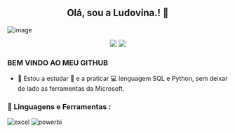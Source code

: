 <span align="center">

##  Olá, sou a Ludovina.! 👋 

</span>

![image](https://github.com/lagmagalhaes/Ludovina-Magalhaes/assets/166879716/a809f4eb-eda9-405f-b376-988c54e1d1e4)
<p align="center">
  <a href="https://www.instagram.com/error418.code/" alt="Instagram">
  <img src="https://img.shields.io/badge/-Instagram-DF0174?style=for-the-badge&logo=instagram&logoColor=white&link=/"/></a>
  
  <a href="https://www.linkedin.com/in/kakacordovil/" alt="Linkedin">
  <img src="https://img.shields.io/badge/-Linkedin-0e76a8?style=for-the-badge&logo=Linkedin&logoColor=white&link=https:///" /></a>
</p> 


### BEM VINDO AO MEU GITHUB
  
  * 🌱 Estou a estudar :blue_book: e a praticar :computer: lenguagem SQL e Python, sem deixar de lado as ferramentas da Microsoft. 
   
 ###  🚀 Linguagens e Ferramentas :
<div id="header" align="left">
    <img src="https://img.shields.io/badge/Microsoft_Excel-217346?style=for-the-badge&logo=microsoft-excel&logoColor=white" alt="excel"/>
  </a>
 <img src="https://img.shields.io/badge/Power_BI-FFBE00?style=for-the-badge&logo=Power-BI&logoColor=white" alt="powerbi"/>
  </a>
  
</div>
